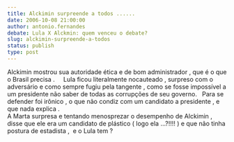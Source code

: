 ```yaml
---
title: Alckimin surpreende a todos ......
date: 2006-10-08 21:00:00
author: antonio.fernandes
debate: Lula X Alckmin: quem venceu o debate?
slug: alckimin-surpreende-a-todos
status: publish 
type: post
---
```


Alckimin mostrou sua autoridade ética e de bom administrador , que é o que o Brasil precisa .     Lula ficou literalmente nocauteado , surpreso com o adversário e como sempre fugiu pela tangente , como se fosse impossível a um presidente não saber de todas as corrupções de seu governo.   Para se defender foi irônico , o que não condiz com um candidato a presidente , e que nada explica .  
A Marta surpresa e tentando menosprezar o desempenho de Alckimin , disse que ele era um candidato de plástico ( logo ela ...?!!!! ) e que não tinha postura de estadista ,  e o Lula tem ?   
  
  

